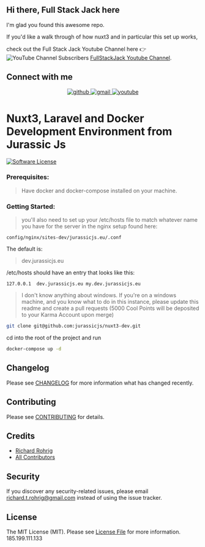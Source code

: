 ## Hi there, Full Stack Jack here
I'm glad you found this awesome repo.

If you'd like a walk through of how nuxt3 and in particular this set up
works,

check out the Full Stack Jack Youtube Channel here :point_right: ![YouTube Channel Subscribers](https://img.shields.io/youtube/channel/subscribers/UCFDF_U_uoKc6MhIZPZKo5CA?label=FullStackJack&style=social)
<a href="https://www.youtube.com/channel/UCFDF_U_uoKc6MhIZPZKo5CA">FullStackJack Youtube Channel</a>.

## Connect with me



<div align="center">
<a href="https://github.com/rohrig" target="_blank">
<img src=https://img.shields.io/badge/github-%2324292e.svg?&style=for-the-badge&logo=github&logoColor=white alt=github style="margin-bottom: 5px;" />
</a>
<a href = "mailto:richard.t.rohrig@gmail.com?subject = Feedback&body = Message">
<img src=https://img.shields.io/badge/gmail-%23EE4831.svg?&style=for-the-badge&logo=gmail&logoColor=white alt=gmail style="margin-bottom: 5px;" />
</a>
<a href="https://www.youtube.com/channel/UCFDF_U_uoKc6MhIZPZKo5CA" target="_blank">
<img src=https://img.shields.io/badge/youtube-%23EE4831.svg?&style=for-the-badge&logo=youtube&logoColor=white alt=youtube style="margin-bottom: 5px;" />
</a>
</div>

# Nuxt3, Laravel and Docker Development Environment from Jurassic Js

[![Software License](https://img.shields.io/badge/license-MIT-brightgreen.svg?style=flat-square)](LICENSE.md)



### Prerequisites:
>Have docker and docker-compose installed on your machine.

### Getting Started:
>you'll also need to set up your /etc/hosts file to match whatever name you have for the server in the nginx setup found here:
```
config/nginx/sites-dev/jurassicjs.eu/.conf
```
The default is:

>dev.jurassicjs.eu

/etc/hosts should have an entry that looks like this:
```dotenv
127.0.0.1  dev.jurassicjs.eu my.dev.jurassicjs.eu
```
> I don't know anything about windows.
> If you're on a windows machine, and you know what to do in this instance,
> please update this readme and create a pull requests
> (5000 Cool Points will be deposited to your Karma Account upon merge)

```bash
git clone git@github.com:jurassicjs/nuxt3-dev.git
```
cd into the root of the project and run
```bash
docker-compose up -d
```

## Changelog

Please see [CHANGELOG](CHANGELOG.md) for more information what has changed recently.

## Contributing

Please see [CONTRIBUTING](CONTRIBUTING.md) for details.

## Credits

- [Richard Rohrig](https://github.com/phpsquad)
- [All Contributors](https://github.com/phpsquad/domain-maker/contributors)

## Security

If you discover any security-related issues, please email richard.t.rohrig@gmail.com instead of using the issue tracker.

## License

The MIT License (MIT). Please see [License File](/LICENSE.md) for more information.
185.199.111.133
